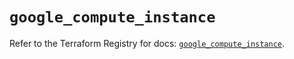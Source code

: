 # `google_compute_instance`

Refer to the Terraform Registry for docs: [`google_compute_instance`](https://registry.terraform.io/providers/hashicorp/google/6.11.2/docs/resources/compute_instance).
